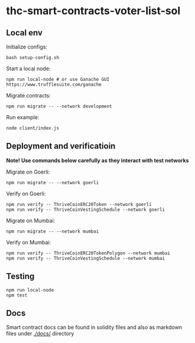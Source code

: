 # thc-smart-contracts-voter-list-sol

## Local env

Initialize configs:
```
bash setup-config.sh
```

Start a local node:
```
npm run local-node # or use Ganache GUI https://www.trufflesuite.com/ganache
```

Migrate contracts:
```
npm run migrate -- --network development
```

Run example:
```
node client/index.js
```

## Deployment and verificatioin

**Note! Use commands below carefully as they interact with test networks**

Migrate on Goerli:
```
npm run migrate -- --network goerli
```

Verify on Goerli:
```
npm run verify -- ThriveCoinERC20Token --network goerli
npm run verify -- ThriveCoinVestingSchedule --network goerli
```

Migrate on Mumbai:
```
npm run migrate -- --network mumbai
```

Verify on Mumbai:
```
npm run verify -- ThriveCoinERC20TokenPolygon --network mumbai
npm run verify -- ThriveCoinVestingSchedule --network mumbai
```

## Testing

```
npm run local-node
npm test
```

## Docs

Smart contract docs can be found in solidity files and also as markdown files
under [./docs/](./docs/) directory
